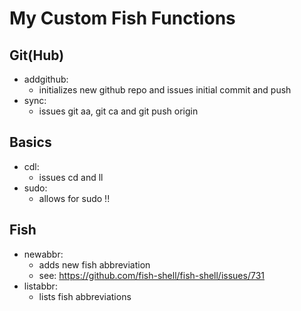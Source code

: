 # My Custom Fish Functions

## Git(Hub)
- addgithub: 
    - initializes new github repo and issues initial commit and push
- sync:
    - issues git aa, git ca and git push origin

## Basics
- cdl:
    - issues cd and ll
- sudo:
    - allows for sudo !!

## Fish
- newabbr:
    - adds new fish abbreviation 
    - see: https://github.com/fish-shell/fish-shell/issues/731
- listabbr:
    - lists fish abbreviations
